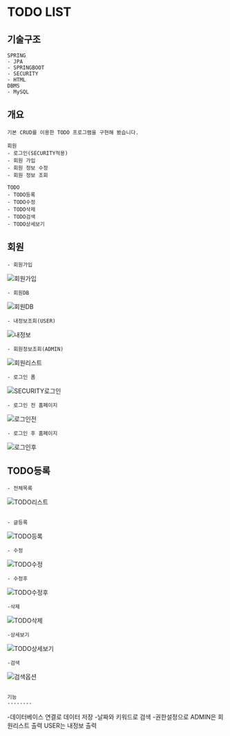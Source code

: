 # TODO LIST
기술구조
--------
```
SPRING
- JPA
- SPRINGBOOT
- SECURITY
- HTML
DBMS 
- MySQL
```

개요
--------
```
기본 CRUD를 이용한 TODO 프로그램을 구현해 봤습니다.

회원
- 로그인(SECURITY적용)
- 회원 가입
- 회원 정보 수정
- 회원 정보 조회

TODO
- TODO등록
- TODO수정
- TODO삭제
- TODO검색
- TODO상세보기

```

회원
--------
```
- 회원가입
```
![회원가입](https://user-images.githubusercontent.com/113006951/209263647-5501f597-9120-4337-a967-aff47ef58389.png)
```
- 회원DB
```
![회원DB](https://user-images.githubusercontent.com/113006951/209263703-547f8576-705e-4639-8c86-9589d4342124.png)
```
- 내정보조회(USER)
```
![내정보](https://user-images.githubusercontent.com/113006951/209264580-4735f169-6c3d-4d70-b99c-f31661b9d97b.png)
```
- 회원정보조회(ADMIN)
```
![회원리스트](https://user-images.githubusercontent.com/113006951/209265402-9964e09c-5dee-4f2e-9ae3-0b39cd09e207.png)
```
- 로그인 폼
```
![SECURITY로그인](https://user-images.githubusercontent.com/113006951/209263822-b7e6a47c-8403-4ac7-b005-883155d52dd2.png)
```
- 로그인 전 홈페이지
```
![로그인전](https://user-images.githubusercontent.com/113006951/209263875-f0616639-384a-4140-bac7-647dbd028ec4.png)
```
- 로그인 후 홈페이지
```
![로그인후](https://user-images.githubusercontent.com/113006951/209263933-ce13b72b-2500-4940-82c9-77a628cea79b.png)


TODO등록
--------
```
- 전체목록
```
![TODO리스트](https://user-images.githubusercontent.com/113006951/209263971-574a20b8-bac4-46e5-91f3-553adddf3967.png)
```

- 글등록
```
![TODO등록](https://user-images.githubusercontent.com/113006951/209264018-d99c7819-2e7b-4cc9-968c-1ba68653ea41.png)
```
- 수정
```
![TODO수정](https://user-images.githubusercontent.com/113006951/209264057-6d32b404-633f-4820-baed-1fe8fb26ef16.png)
```
- 수정후
```
![TODO수정후](https://user-images.githubusercontent.com/113006951/209264326-a8abeee7-29b2-4114-8c43-59d4e9cacae6.png)
```
-삭제
```
![TODO삭제](https://user-images.githubusercontent.com/113006951/209264199-92edb49f-0e6b-4fe4-8ebf-a4114150f58a.png)
```
-상세보기
```
![TODO상세보기](https://user-images.githubusercontent.com/113006951/209264276-f598715c-89d6-4746-a9e6-9c6f7b3cd47d.png)
```
-검색
```
![검색옵션](https://user-images.githubusercontent.com/113006951/209264505-2fc00880-b442-443f-b74c-f9b3ec09f51f.png)
```

기능
--------
```
-데이터베이스 연결로 데이터 저장
-날짜와 키워드로 검색
-권한설정으로 ADMIN은 회원리스트 출력
  USER는 내정보 출력


```
